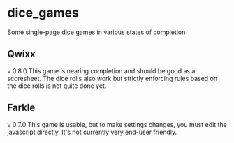 # dice_games
Some single-page dice games in various states of completion

## Qwixx
v 0.8.0
This game is nearing completion and should be good as a scoresheet. The dice rolls also work but strictly enforcing rules based on the dice rolls is not quite done yet.

## Farkle
v 0.7.0
This game is usable, but to make settings changes, you must edit the javascript directly. It's not currently very end-user friendly.
